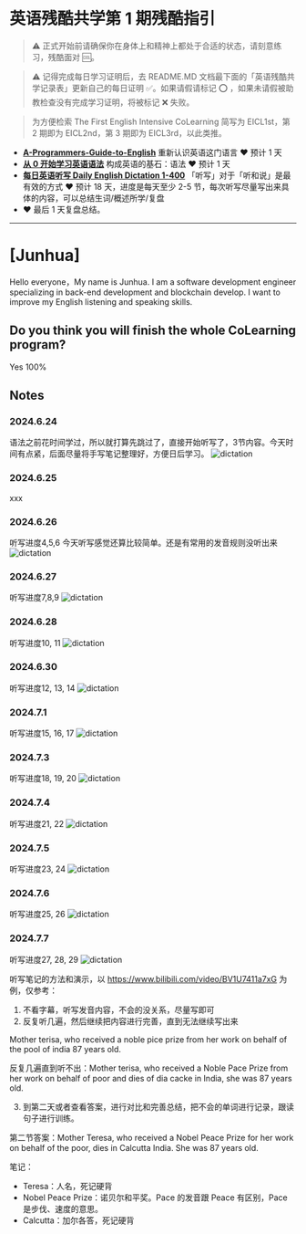 # 英语残酷共学第 1 期残酷指引

> ⚠️ 正式开始前请确保你在身体上和精神上都处于合适的状态，请刻意练习，残酷面对 🆒。

> ⚠️ 记得完成每日学习证明后，去 README.MD 文档最下面的「英语残酷共学记录表」更新自己的每日证明 ✅。如果请假请标记 ⭕️ ，如果未请假被助教检查没有完成学习证明，将被标记 ❌ 失败。

> 为方便检索 The First English Intensive CoLearning 简写为 EICL1st，第 2 期即为 EICL2nd，第 3 期即为 EICL3rd，以此类推。

- [**A-Programmers-Guide-to-English**](https://github.com/yujiangshui/A-Programmers-Guide-to-English) 重新认识英语这门语言 ❤️ 预计 1 天
- [**从 0 开始学习英语语法**](https://hzpt-inet-club.github.io/english-note/) 构成英语的基石：语法 ❤️ 预计 1 天
- [**每日英语听写 Daily English Dictation 1-400**](https://www.bilibili.com/video/BV1U7411a7xG?p=3&vd_source=bc0666711d2280c24d54945ab9c11146) 「听写」对于「听和说」是最有效的方式 ❤️ 预计 18 天，进度是每天至少 2-5 节，每次听写尽量写出来具体的内容，可以总结生词/概述所学/复盘
- ❤️ 最后 1 天复盘总结。

---

# [Junhua]
Hello everyone，My name is Junhua. I am a software development engineer specializing in back-end development and blockchain develop. I want to improve my English listening and speaking skills. 



## Do you think you will finish the whole CoLearning program?
Yes 100%

## Notes
### 2024.6.24
语法之前花时间学过，所以就打算先跳过了，直接开始听写了，3节内容。今天时间有点紧，后面尽量将手写笔记整理好，方便日后学习。
![dictation](image.png)

### 2024.6.25
xxx

### 2024.6.26
听写进度4,5,6 今天听写感觉还算比较简单。还是有常用的发音规则没听出来
![dictation](Junhua_03.jpeg)

### 2024.6.27
听写进度7,8,9 
![dictation](img/junhua_04.jpeg)

### 2024.6.28
听写进度10, 11
![dictation](img/junhua_05.jpeg)

### 2024.6.30
听写进度12, 13, 14
![dictation](img/junhua_0630.jpeg)

### 2024.7.1
听写进度15, 16, 17
![dictation](img/junhua_0701.jpeg)

### 2024.7.3
听写进度18, 19, 20
![dictation](img/junhua_0703.png)

### 2024.7.4
听写进度21, 22
![dictation](img/junhua_0704.jpeg)

### 2024.7.5
听写进度23, 24
![dictation](img/junhua_0705.jpeg)

### 2024.7.6
听写进度25, 26
![dictation](img/junhua_0706.jpeg)

### 2024.7.7
听写进度27, 28, 29
![dictation](img/junhua_0706.jpeg)

听写笔记的方法和演示，以 https://www.bilibili.com/video/BV1U7411a7xG 为例，仅参考：

1. 不看字幕，听写发音内容，不会的没关系，尽量写即可
2. 反复听几遍，然后继续把内容进行完善，直到无法继续写出来

Mother terisa, who received a noble pice prize from her work on behalf of the pool of india 87 years old.

反复几遍直到听不出：Mother terisa, who received a Noble Pace Prize from her work on behalf of poor and dies of dia cacke in India, she was 87 years old.

3. 到第二天或者查看答案，进行对比和完善总结，把不会的单词进行记录，跟读句子进行训练。

第二节答案：Mother Teresa, who received a Nobel Peace Prize for her work on behalf of the poor, dies in Calcutta India. She was 87 years old.

笔记：

- Teresa：人名，死记硬背
- Nobel Peace Prize：诺贝尔和平奖。Pace 的发音跟 Peace 有区别，Pace 是步伐、速度的意思。
- Calcutta：加尔各答，死记硬背
